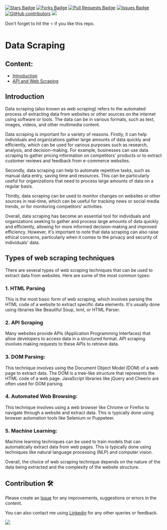 <a href="https://github.com/drshahizan/special-topic-data-engineering/stargazers"><img src="https://img.shields.io/github/stars/drshahizan/special-topic-data-engineering" alt="Stars Badge"/></a>
<a href="https://github.com/drshahizan/special-topic-data-engineering/network/members"><img src="https://img.shields.io/github/forks/drshahizan/special-topic-data-engineering" alt="Forks Badge"/></a>
<a href="https://github.com/drshahizan/special-topic-data-engineering/pulls"><img src="https://img.shields.io/github/issues-pr/drshahizan/special-topic-data-engineering" alt="Pull Requests Badge"/></a>
<a href="https://github.com/drshahizan/special-topic-data-engineering/issues"><img src="https://img.shields.io/github/issues/drshahizan/special-topic-data-engineering" alt="Issues Badge"/></a>
<a href="https://github.com/drshahizan/special-topic-data-engineering/graphs/contributors"><img alt="GitHub contributors" src="https://img.shields.io/github/contributors/drshahizan/special-topic-data-engineering?color=2b9348"></a>
![](https://visitor-badge.glitch.me/badge?page_id=drshahizan/special-topic-data-engineering)

Don't forget to hit the :star: if you like this repo.

# Data Scraping

## Content:
- [Introduction]()
- [API and Web Scraping](../api/api-web-scraping.md)

## Introduction
Data scraping (also known as web scraping) refers to the automated process of extracting data from websites or other sources on the internet using software or tools. The data can be in various formats, such as text, images, videos, and other multimedia content.

Data scraping is important for a variety of reasons. Firstly, it can help individuals and organizations gather large amounts of data quickly and efficiently, which can be used for various purposes such as research, analysis, and decision-making. For example, businesses can use data scraping to gather pricing information on competitors' products or to extract customer reviews and feedback from e-commerce websites.

Secondly, data scraping can help to automate repetitive tasks, such as manual data entry, saving time and resources. This can be particularly useful for organizations that need to process large amounts of data on a regular basis.

Thirdly, data scraping can be used to monitor changes on websites or other sources in real-time, which can be useful for tracking news or social media trends, or for monitoring competitors' activities.

Overall, data scraping has become an essential tool for individuals and organizations seeking to gather and process large amounts of data quickly and efficiently, allowing for more informed decision-making and improved efficiency. However, it's important to note that data scraping can also raise ethical concerns, particularly when it comes to the privacy and security of individuals' data.

## Types of web scraping techniques
There are several types of web scraping techniques that can be used to extract data from websites. Here are some of the most common types:

### 1. HTML Parsing
This is the most basic form of web scraping, which involves parsing the HTML code of a website to extract specific data elements. It's usually done using libraries like Beautiful Soup, lxml, or HTML Parser.

### 2. API Scraping
Many websites provide APIs (Application Programming Interfaces) that allow developers to access data in a structured format. API scraping involves making requests to these APIs to retrieve data.

### 3. DOM Parsing: 
This technique involves using the Document Object Model (DOM) of a web page to extract data. The DOM is a tree-like structure that represents the HTML code of a web page. JavaScript libraries like jQuery and Cheerio are often used for DOM parsing.

### 4. Automated Web Browsing: 
This technique involves using a web browser like Chrome or Firefox to navigate through a website and extract data. This is typically done using browser automation tools like Selenium or Puppeteer.

### 5. Machine Learning: 
Machine learning techniques can be used to train models that can automatically extract data from web pages. This is typically done using techniques like natural language processing (NLP) and computer vision.

Overall, the choice of web scraping technique depends on the nature of the data being extracted and the complexity of the website structure.

## Contribution 🛠️
Please create an [Issue](https://github.com/drshahizan/special-topic-data-engineering/issues) for any improvements, suggestions or errors in the content.

You can also contact me using [Linkedin](https://www.linkedin.com/in/drshahizan/) for any other queries or feedback.

![](https://visitor-badge.glitch.me/badge?page_id=drshahizan)




